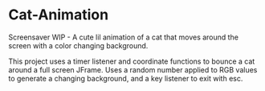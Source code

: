 # Cat-Animation
Screensaver WIP - A cute lil animation of a cat that moves around the screen with a color changing background. 

This project uses a timer listener and coordinate functions to bounce a cat around a full screen JFrame. Uses a random number applied to RGB values to generate a changing background, and a key listener to exit with esc.
